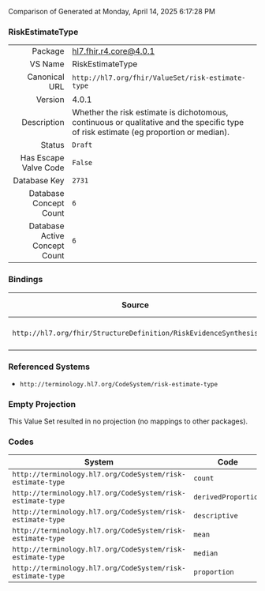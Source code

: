 Comparison of 
Generated at Monday, April 14, 2025 6:17:28 PM

### RiskEstimateType

|      |     |
| ---: | --- |
| Package | hl7.fhir.r4.core@4.0.1 |
| VS Name | RiskEstimateType |
| Canonical URL | `http://hl7.org/fhir/ValueSet/risk-estimate-type` |
| Version | 4.0.1 |
| Description | Whether the risk estimate is dichotomous, continuous or qualitative and the specific type of risk estimate (eg proportion or median). |
| Status | `Draft` |
| Has Escape Valve Code | `False` |
| Database Key | `2731` |
| Database Concept Count | `6` |
| Database Active Concept Count | `6` |
### Bindings

| Source | Element | Binding | Strength | Element Short |
| ------ | ------- | ------- | -------- | ------------- |
| `http://hl7.org/fhir/StructureDefinition/RiskEvidenceSynthesis` | `RiskEvidenceSynthesis.riskEstimate.type` | `http://hl7.org/fhir/ValueSet/risk-estimate-type` | `Extensible` | Type of risk estimate |

### Referenced Systems

* `http://terminology.hl7.org/CodeSystem/risk-estimate-type`
### Empty Projection

This Value Set resulted in no projection (no mappings to other packages).

### Codes

| System | Code | Display |
| ------ | ---- | ------- |
| `http://terminology.hl7.org/CodeSystem/risk-estimate-type` | `count` | count |
| `http://terminology.hl7.org/CodeSystem/risk-estimate-type` | `derivedProportion` | derivedProportion |
| `http://terminology.hl7.org/CodeSystem/risk-estimate-type` | `descriptive` | descriptive |
| `http://terminology.hl7.org/CodeSystem/risk-estimate-type` | `mean` | mean |
| `http://terminology.hl7.org/CodeSystem/risk-estimate-type` | `median` | median |
| `http://terminology.hl7.org/CodeSystem/risk-estimate-type` | `proportion` | proportion |
